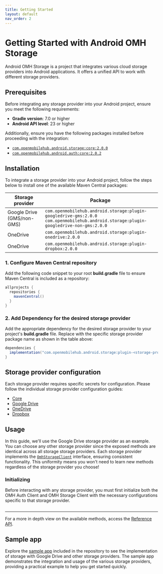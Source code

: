 ```yaml
---
title: Getting Started
layout: default
nav_order: 2
---
```


# Getting Started with Android OMH Storage

Android OMH Storage is a project that integrates various cloud storage providers into Android applications. It offers a unified API to work with different storage providers.

## Prerequisites

Before integrating any storage provider into your Android project, ensure you meet the following requirements:

- **Gradle version**: 7.0 or higher
- **Android API level**: 23 or higher

Additionally, ensure you have the following packages installed before proceeding with the integration:

- [`com.openmobilehub.android.storage:core:2.0.0`](https://miniature-adventure-4gle9ye.pages.github.io/docs/core)
- [`com.openmobilehub.android.auth:core:2.0.2`](https://github.com/openmobilehub/android-omh-auth)

## Installation

To integrate a storage provider into your Android project, follow the steps below to install one of the available Maven Central packages:

| Storage provider           | Package                                                                                                                                     |
| -------------------------- | ------------------------------------------------------------------------------------------------------------------------------------------- |
| Google Drive (GMS/non-GMS) | `com.openmobilehub.android.storage:plugin-googledrive-gms:2.0.0` <br/> `com.openmobilehub.android.storage:plugin-googledrive-non-gms:2.0.0` |
| OneDrive                   | `com.openmobilehub.android.storage:plugin-onedrive:2.0.0`                                                                                   |
| OneDrive                   | `com.openmobilehub.android.storage:plugin-dropbox:2.0.0`                                                                                    |

### 1. Configure Maven Central repository

Add the following code snippet to your root **build.gradle** file to ensure Maven Central is included as a repository:

```gradle
allprojects {
  repositories {
    mavenCentral()
  }
}
```

### 2. Add Dependency for the desired storage provider

Add the appropriate dependency for the desired storage provider to your project's **build.gradle** file. Replace <storage-provider-name> with the specific storage provider package name as shown in the table above:

```gradle
dependencies {
  implementation("com.openmobilehub.android.storage:plugin-<storage-provider-name>:2.0.0")
}
```

## Storage provider configuration

Each storage provider requires specific secrets for configuration. Please follow the individual storage provider configuration guides:

- [Core](https://miniature-adventure-4gle9ye.pages.github.io/docs/core/#configuration)
- [Google Drive](https://miniature-adventure-4gle9ye.pages.github.io/docs/plugin-googledrive-gms/#configuration)
- [OneDrive](https://miniature-adventure-4gle9ye.pages.github.io/docs/plugin-onedrive/#configuration)
- [Dropbox](https://miniature-adventure-4gle9ye.pages.github.io/docs/plugin-dropbox/#configuration)

## Usage

In this guide, we'll use the Google Drive storage provider as an example. You can choose any other storage provider since the exposed methods are identical across all storage storage providers. Each storage provider implements the [`OmhStorageClient`](https://miniature-adventure-4gle9ye.pages.github.io/api/packages/core/com.openmobilehub.android.storage.core/-omh-storage-client) interface, ensuring consistent functionality. This uniformity means you won't need to learn new methods regardless of the storage provider you choose!

### Initializing

Before interacting with any storage provider, you must first initialize both the OMH Auth Client and OMH Storage Client with the necessary configurations specific to that storage provider.

```kotlin

```

---

For a more in depth view on the available methods, access the [Reference API](https://miniature-adventure-4gle9ye.pages.github.io/api/packages/core/com.openmobilehub.android.storage.core/-omh-storage-client).

## Sample app

Explore the [sample app](https://github.com/openmobilehub/android-omh-storage/tree/main/apps/storage-sample) included in the repository to see the implementation of storage with Google Drive and other storage providers. The sample app demonstrates the integration and usage of the various storage providers, providing a practical example to help you get started quickly.

